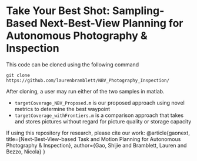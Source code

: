 # Take Your Best Shot: Sampling-Based Next-Best-View Planning for Autonomous Photography & Inspection

This code can be cloned using the following command
```
git clone https://github.com/laurenbramblett/NBV_Photography_Inspection/
```

After cloning, a user may run either of the two samples in matlab.
- `targetCoverage_NBV_Proposed.m` is our proposed approach using novel metrics to determine the best waypoint
- `targetCoverage_withFrontiers.m` is a comparison approach that takes and stores pictures without regard for picture quality or storage capacity


If using this repository for research, please cite our work:
@article{gaonext,
  title={Next-Best-View-based Task and Motion Planning for Autonomous Photography \& Inspection},
  author={Gao, Shijie and Bramblett, Lauren and Bezzo, Nicola}
}
